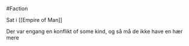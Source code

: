 #Faction 

Sat i [[Empire of Man]]

Der var engang en konflikt of some kind, og så må de ikke have en hær mere
